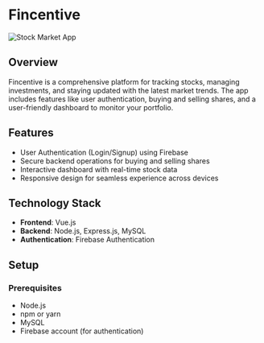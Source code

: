 # Fincentive

![Stock Market App](https://github.com/user-attachments/assets/fc6699ab-3305-48c3-bb81-4caf80c30fd0)

## Overview

Fincentive is a comprehensive platform for tracking stocks, managing investments, and staying updated with the latest market trends. The app includes features like user authentication, buying and selling shares, and a user-friendly dashboard to monitor your portfolio.

## Features

- User Authentication (Login/Signup) using Firebase
- Secure backend operations for buying and selling shares
- Interactive dashboard with real-time stock data
- Responsive design for seamless experience across devices

## Technology Stack

- **Frontend**: Vue.js
- **Backend**: Node.js, Express.js, MySQL
- **Authentication**: Firebase Authentication

## Setup

### Prerequisites

- Node.js
- npm or yarn
- MySQL
- Firebase account (for authentication)
